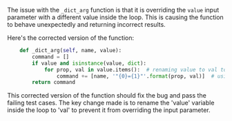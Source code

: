 The issue with the `_dict_arg` function is that it is overriding the `value` input parameter with a different value inside the loop. This is causing the function to behave unexpectedly and returning incorrect results.

Here's the corrected version of the function:

```python
    def _dict_arg(self, name, value):
        command = []
        if value and isinstance(value, dict):
            for prop, val in value.items():  # renaming value to val to avoid conflict
                command += [name, '"{0}={1}"'.format(prop, val)]  # using val instead of value
        return command
```

This corrected version of the function should fix the bug and pass the failing test cases. The key change made is to rename the 'value' variable inside the loop to 'val' to prevent it from overriding the input parameter.